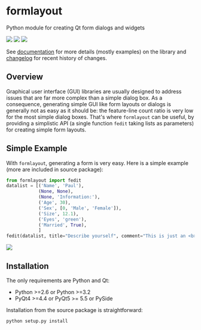 # formlayout
Python module for creating Qt form dialogs and widgets

<img src="https://pythonhosted.org/formlayout/_images/advanced1.png">
<img src="https://pythonhosted.org/formlayout/_images/advanced2.png">
<img src="https://pythonhosted.org/formlayout/_images/advanced3.png">

See [documentation](http://pythonhosted.org/formlayout/) for more details 
(mostly examples) on the library and [changelog](CHANGELOG.md) for recent 
history of changes.

## Overview

Graphical user interface (GUI) libraries are usually designed to address issues 
that are far more complex than a simple dialog box. As a consequence, generating 
simple GUI like form layouts or dialogs is generally not as easy as it should be: 
the feature-line count ratio is very low for the most simple dialog boxes. 
That's where ``formlayout`` can be useful, by providing a simplistic API (a 
single function ``fedit`` taking lists as parameters) for creating simple form 
layouts.

## Simple Example

With ``formlayout``, generating a form is very easy.
Here is a simple example (more are included in source package):

```python
from formlayout import fedit
datalist = [('Name', 'Paul'),
            (None, None),
            (None, 'Information:'),
            ('Age', 30),
            ('Sex', [0, 'Male', 'Female']),
            ('Size', 12.1),
            ('Eyes', 'green'),
            ('Married', True),
            ]
fedit(datalist, title="Describe yourself", comment="This is just an <b>example</b>.")
```

<img src="https://pythonhosted.org/formlayout/_images/simple.png">


## Installation

The only requirements are Python and Qt:
- Python >=2.6 or Python >=3.2
- PyQt4 >=4.4 or PyQt5 >= 5.5 or PySide

Installation from the source package is straightforward:

```bash
python setup.py install
```
